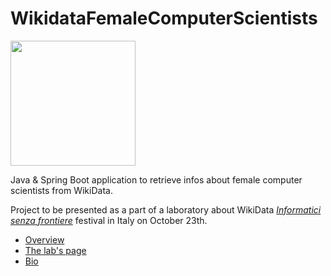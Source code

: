 # WikidataFemaleComputerScientists

<img src="https://festival.informaticisenzafrontiere.org/wp-content/uploads/2021/09/Camelia-Boban.jpg" width="200">

Java &amp; Spring Boot application to retrieve infos about female computer scientists from WikiData.

Project to be presented as a part of a laboratory about WikiData  *[Informatici senza frontiere](https://festival.informaticisenzafrontiere.org/#collapseOne5124413)* festival in Italy on October 23th. 

* [Overview](https://festival.informaticisenzafrontiere.org/#collapseOne5124413)
* [The lab's page](https://festival.informaticisenzafrontiere.org/?schedule=come-wikidata-e-le-query-sparql-possono-aiutare-nellaffrontare-il-gender-gap)
* [Bio](https://festival.informaticisenzafrontiere.org/?speaker=camelia-boban)






